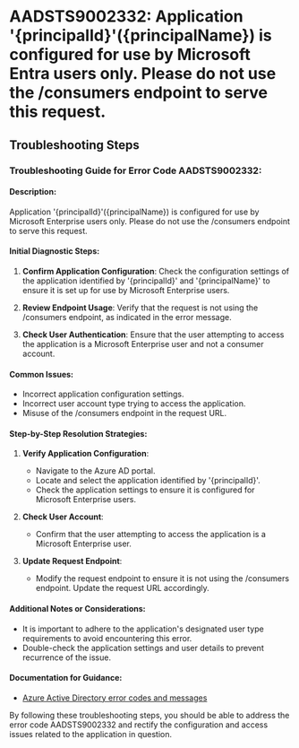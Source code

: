 
# AADSTS9002332: Application '{principalId}'({principalName}) is configured for use by Microsoft Entra users only. Please do not use the /consumers endpoint to serve this request.


## Troubleshooting Steps
### Troubleshooting Guide for Error Code AADSTS9002332: 

#### Description:
Application '{principalId}'({principalName}) is configured for use by Microsoft Enterprise users only. Please do not use the /consumers endpoint to serve this request.

#### Initial Diagnostic Steps:
1. **Confirm Application Configuration**: Check the configuration settings of the application identified by '{principalId}' and '{principalName}' to ensure it is set up for use by Microsoft Enterprise users.
   
2. **Review Endpoint Usage**: Verify that the request is not using the /consumers endpoint, as indicated in the error message.

3. **Check User Authentication**: Ensure that the user attempting to access the application is a Microsoft Enterprise user and not a consumer account.

#### Common Issues:
- Incorrect application configuration settings.
- Incorrect user account type trying to access the application.
- Misuse of the /consumers endpoint in the request URL.

#### Step-by-Step Resolution Strategies:

1. **Verify Application Configuration**:
    - Navigate to the Azure AD portal.
    - Locate and select the application identified by '{principalId}'.
    - Check the application settings to ensure it is configured for Microsoft Enterprise users.

2. **Check User Account**:
    - Confirm that the user attempting to access the application is a Microsoft Enterprise user.
    
3. **Update Request Endpoint**:
    - Modify the request endpoint to ensure it is not using the /consumers endpoint. Update the request URL accordingly.

#### Additional Notes or Considerations:
- It is important to adhere to the application's designated user type requirements to avoid encountering this error.
- Double-check the application settings and user details to prevent recurrence of the issue.

#### Documentation for Guidance:
- [Azure Active Directory error codes and messages](https://docs.microsoft.com/en-us/azure/active-directory/develop/reference-aadsts-error-codes)

By following these troubleshooting steps, you should be able to address the error code AADSTS9002332 and rectify the configuration and access issues related to the application in question.